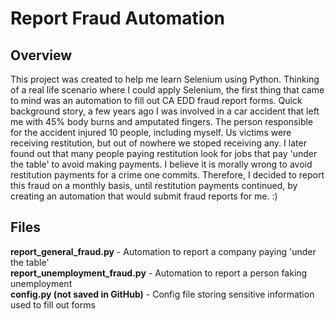 # Report Fraud Automation
## Overview
This project was created to help me learn Selenium using Python. Thinking of a real life scenario where I could apply Selenium, the first thing that came to mind was an automation to fill out CA EDD fraud report forms. Quick background story, a few years ago I was involved in a car accident that left me with 45% body burns and amputated fingers. The person responsible for the accident injured 10 people, including myself. Us victims were receiving restitution, but out of nowhere we stoped receiving any. I later found out that many people paying restitution look for jobs that pay 'under the table' to avoid making payments. I believe it is morally wrong to avoid restitution payments for a crime one commits. Therefore, I decided to report this fraud on a monthly basis, until restitution payments continued, by creating an automation that would submit fraud reports for me. :)

## Files
**report_general_fraud.py** - Automation to report a company paying 'under the table' <br />
**report_unemployment_fraud.py** - Automation to report a person faking unemployment <br />
**config.py (not saved in GitHub)** - Config file storing sensitive information used to fill out forms
